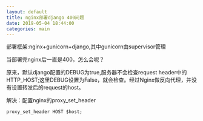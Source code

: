 ```yaml
---
layout: default
title: nginx部署django 400问题
date: 2019-05-04 18:44:00
categories: main
---
```

部署框架:nginx+gunicorn+django,其中gunicorn由supervisor管理

当部署完nginx后一直是400，怎么会呢？

原来，默认django配置的DEBUG为true,服务器不会检查request header中的HTTP_HOST;这里DEBUG设置为False，就会检查。经过Nginx做反向代理，并没有设置转发后的request的host。

解决：配置nginx的proxy_set_header
```
proxy_set_header HOST $host;
```
